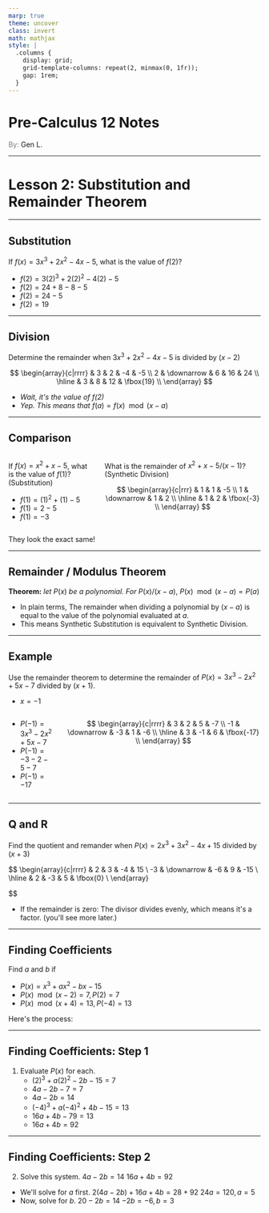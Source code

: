 ```yaml
---
marp: true
theme: uncover
class: invert
math: mathjax
style: |
  .columns {
    display: grid;
    grid-template-columns: repeat(2, minmax(0, 1fr));
    gap: 1rem;
  }
---
```


# <!--fit--> Pre-Calculus 12 Notes
<span style="color:grey">By:</span> Gen L.

<!--_footer: In partnership with Hyperion University, 2024-->

---

# Lesson 2: Substitution and Remainder Theorem

---

<!--paginate: true-->

## Substitution

If $f(x) = 3x^3 + 2x^2 - 4x - 5$, what is the value of $f(2)$?

* $f(2) = 3(2)^3 + 2(2)^2 - 4(2) - 5$
* $f(2) = 24 + 8 - 8 - 5$
* $f(2) = 24 - 5$
* $f(2) = 19$

---

## Division

Determine the remainder when $3x^3 + 2x^2 - 4x - 5$ is divided by $(x - 2)$

$$
    \begin{array}{c|rrrr}
        & 3 & 2 & -4 & -5 \\
        2 & \downarrow & 6 & 16 & 24 \\
        \hline
        & 3 & 8 & 12 & \fbox{19} \\
    \end{array}
$$

* *Wait, it's the value of f(2)*
* *Yep. This means that* $f(a) = f(x) \mod (x - a)$

---

## Comparison

<div class = "columns">
<div>
    
If $f(x) = x^2 + x - 5$, what is the value of $f(1)$? (Substitution)

* $f(1) = (1)^2 + (1) - 5$
* $f(1) = 2 - 5$
* $f(1) = -3$

</div>  
<div>

What is the remainder of $x^2 + x - 5 / (x - 1)$? (Synthetic Division)

$$
    \begin{array}{c|rrr}
        & 1 & 1 & -5 \\
        1 & \downarrow & 1 & 2 \\
        \hline
        & 1 & 2 & \fbox{-3} \\
    \end{array}
$$

</div>
</div>

They look the exact same!

---

## Remainder / Modulus Theorem

$\textbf{Theorem:}$ *let* $P(x)$ *be a polynomial. For* $P(x) / (x - a),\ P(x) \mod (x-a) = P(a)$ 

* In plain terms, The remainder when dividing a polynomial by $(x - a)$ is equal to the value of the polynomial evaluated at $a$.
* This means Synthetic Substitution is equivalent to Synthetic Division.

---

## Example

Use the remainder theorem to determine the remainder of $P(x) = 3x^3 - 2x^2 + 5x - 7$ divided by $(x + 1)$.
* $x = -1$

<div class = "columns">
<div>

* $P(-1) = 3x^3 - 2x^2 + 5x - 7$
* $P(-1) = -3 - 2 - 5 - 7$
* $P(-1) = -17$

</div>  
<div>

$$
    \begin{array}{c|rrrr}
        & 3 & 2 & 5 & -7 \\
        -1 & \downarrow & -3 & 1 & -6 \\
        \hline
        & 3 & -1 & 6 & \fbox{-17} \\
    \end{array}
$$

</div>
</div>

---

## Q and R

Find the quotient and remander when $P(x) = 2x^3 + 3x^2 - 4x + 15$ divided by $(x + 3)$

$$
    \begin{array}{c|rrrr}
        & 2 & 3 & -4 & 15 \\
        -3 & \downarrow & -6 & 9 & -15 \\
        \hline
        & 2 & -3 & 5 & \fbox{0} \\
    \end{array}

$$

* If the remainder is zero: The divisor divides evenly, which means it's a factor. (you'll see more later.)

---

## Finding Coefficients

Find $a$ and $b$ if 
* $P(x) = x^3 + ax^2 - bx - 15$
* $P(x) \mod (x - 2) = 7, P(2) = 7$
* $P(x) \mod (x + 4) = 13, P(-4) = 13$

Here's the process:

---

## Finding Coefficients: Step 1

1. Evaluate $P(x)$ for each.
    * $(2)^3 + a(2)^2 - 2b - 15 = 7$
    * $4a - 2b - 7 = 7$
    * $4a - 2b = 14$
    * $(-4)^3 + a(-4)^2 + 4b - 15 = 13$
    * $16a + 4b - 79 = 13$
    * $16a + 4b = 92$

---

## Finding Coefficients: Step 2

2. Solve this system.
    $4a - 2b = 14$
    $16a + 4b = 92$
* We'll solve for $a$ first.
    $2(4a - 2b) + 16a + 4b = 28 + 92$
    $24a = 120, a = 5$
* Now, solve for $b$.
    $20 - 2b = 14$
    $-2b = -6, b = 3$
